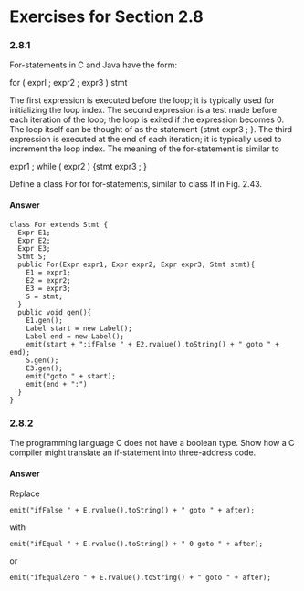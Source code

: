 # Exercises for Section 2.8

### 2.8.1

For-statements in C and Java have the form:

for ( exprl ; expr2 ; expr3 ) stmt

The first expression is executed before the loop; it is typically used for
initializing the loop index. The second expression is a test made before each
iteration of the loop; the loop is exited if the expression becomes 0. The loop
itself can be thought of as the statement {stmt expr3 ; }. The third expression
is executed at the end of each iteration; it is typically used to increment the
loop index. The meaning of the for-statement is similar to

expr1 ; while ( expr2 ) {stmt expr3 ; }

Define a class For for for-statements, similar to class If in Fig. 2.43.

#### Answer

```
class For extends Stmt {
  Expr E1;
  Expr E2;
  Expr E3;
  Stmt S;
  public For(Expr expr1, Expr expr2, Expr expr3, Stmt stmt){
    E1 = expr1;
    E2 = expr2;
    E3 = expr3;
    S = stmt;
  }
  public void gen(){
    E1.gen();
    Label start = new Label();
    Label end = new Label();
    emit(start + ":ifFalse " + E2.rvalue().toString() + " goto " + end);
    S.gen();
    E3.gen();
    emit("goto " + start);
    emit(end + ":")
  }
}
```

### 2.8.2

The programming language C does not have a boolean type. Show how a C compiler might translate an if-statement into three-address code.

#### Answer

Replace

```
emit("ifFalse " + E.rvalue().toString() + " goto " + after);
```

with

```
emit("ifEqual " + E.rvalue().toString() + " 0 goto " + after);
```

or

```
emit("ifEqualZero " + E.rvalue().toString() + " goto " + after);
```

